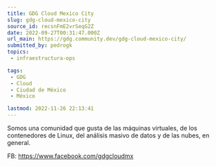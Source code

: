 ```yaml
---
title: GDG Cloud Mexico City
slug: gdg-cloud-mexico-city
source_id: recsnFmE2vrSeqG2Z
date: 2022-09-27T00:31:47.000Z
url_main: https://gdg.community.dev/gdg-cloud-mexico-city/
submitted_by: pedrogk
topics: 
 - infraestructura-ops

tags: 
 - GDG
 - Cloud
 - Ciudad de México
 - México

lastmod: 2022-11-26 22:13:41
---
```


Somos una comunidad que gusta de las máquinas virtuales, de los contenedores de Linux, del análisis masivo de datos y de las nubes, en general.

FB: https://www.facebook.com/gdgcloudmx
